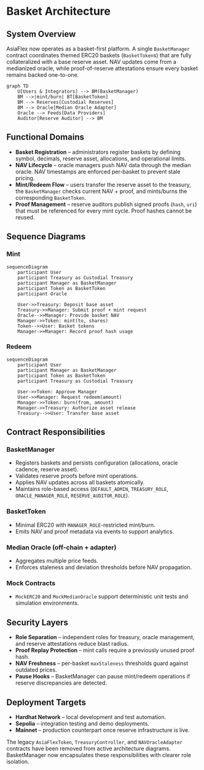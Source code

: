 # Basket Architecture

## System Overview

AsiaFlex now operates as a basket-first platform. A single `BasketManager` contract coordinates themed ERC20 baskets (`BasketToken`s) that are fully collateralized with a base reserve asset. NAV updates come from a medianized oracle, while proof-of-reserve attestations ensure every basket remains backed one-to-one.

```mermaid
graph TD
    U[Users & Integrators] --> BM(BasketManager)
    BM -->|mint/burn| BT[BasketToken]
    BM --> Reserves[Custodial Reserves]
    BM --> Oracle[Median Oracle Adapter]
    Oracle --> Feeds[Data Providers]
    Auditor[Reserve Auditor] --> BM
```

## Functional Domains

- **Basket Registration** – administrators register baskets by defining symbol, decimals, reserve asset, allocations, and operational limits.
- **NAV Lifecycle** – oracle managers push NAV data through the median oracle. NAV timestamps are enforced per-basket to prevent stale pricing.
- **Mint/Redeem Flow** – users transfer the reserve asset to the treasury, the `BasketManager` checks current NAV + proof, and mints/burns the corresponding `BasketToken`.
- **Proof Management** – reserve auditors publish signed proofs (`hash`, `uri`) that must be referenced for every mint cycle. Proof hashes cannot be reused.

## Sequence Diagrams

### Mint

```mermaid
sequenceDiagram
    participant User
    participant Treasury as Custodial Treasury
    participant Manager as BasketManager
    participant Token as BasketToken
    participant Oracle

    User->>Treasury: Deposit base asset
    Treasury->>Manager: Submit proof + mint request
    Oracle-->>Manager: Provide basket NAV
    Manager->>Token: mint(to, shares)
    Token-->>User: Basket tokens
    Manager->>Manager: Record proof hash usage
```

### Redeem

```mermaid
sequenceDiagram
    participant User
    participant Manager as BasketManager
    participant Token as BasketToken
    participant Treasury as Custodial Treasury

    User->>Token: Approve Manager
    User->>Manager: Request redeem(amount)
    Manager->>Token: burn(from, amount)
    Manager->>Treasury: Authorize asset release
    Treasury-->>User: Transfer base asset
```

## Contract Responsibilities

### BasketManager

- Registers baskets and persists configuration (allocations, oracle cadence, reserve asset).
- Validates reserve proofs before mint operations.
- Applies NAV updates across all baskets atomically.
- Maintains role-based access (`DEFAULT_ADMIN`, `TREASURY_ROLE`, `ORACLE_MANAGER_ROLE`, `RESERVE_AUDITOR_ROLE`).

### BasketToken

- Minimal ERC20 with `MANAGER_ROLE`-restricted mint/burn.
- Emits NAV and proof metadata via events to support analytics.

### Median Oracle (off-chain + adapter)

- Aggregates multiple price feeds.
- Enforces staleness and deviation thresholds before NAV propagation.

### Mock Contracts

- `MockERC20` and `MockMedianOracle` support deterministic unit tests and simulation environments.

## Security Layers

- **Role Separation** – independent roles for treasury, oracle management, and reserve attestations reduce blast radius.
- **Proof Replay Protection** – mint calls require a previously unused proof hash.
- **NAV Freshness** – per-basket `maxStaleness` thresholds guard against outdated prices.
- **Pause Hooks** – BasketManager can pause mint/redeem operations if reserve discrepancies are detected.

## Deployment Targets

- **Hardhat Network** – local development and test automation.
- **Sepolia** – integration testing and demo deployments.
- **Mainnet** – production counterpart once reserve infrastructure is live.

The legacy `AsiaFlexToken`, `TreasuryController`, and `NAVOracleAdapter` contracts have been removed from active architecture diagrams. BasketManager now encapsulates these responsibilities with clearer role isolation.
